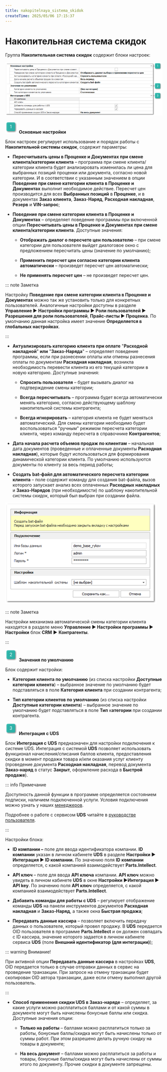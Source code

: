 ```yaml
---
title: nakopitelnaya_sistema_skidok
createTime: 2025/05/06 17:15:37
---
```

# Накопительная система скидок
Группа **Накопительная система скидок** содержит блоки настроек:

![](../../../../../assets/specification/image304.png)

![](../../../../../assets/specification/image006.png) **Основные настройки**

Блок настроек регулирует использование и порядок работы с **Накопительной системы скидок**, содержит параметры:

- **Пересчитывать цены в Проценке и Документах при смене клиента/категории клиента** – программа при смене клиента/категории клиента будет анализировать изменилась ли цена для выбранных позиций проценки или документа, согласно новой категории. И в соответствии с указанным значением в опции **Поведение при смене категории клиента в Проценке и Документах** выполнит необходимое действие. Пересчет цен производится для всех **Выбранных позиций** в **Проценке**, и в документах **Заказ** **клиента**, **Заказ**-**Наряд**, **Расходная** **накладная**, **Резерв** и **VIN-запрос**;

- **Поведение при смене категории клиента в Проценке и Документах** – определяет поведение программы при включенной опции **Пересчитывать цены в Проценке и Документах при смене клиента/категории клиента**. Доступные значения:

    - **Отображать диалог о пересчете цен пользователю** – при смене категории для пользователя выйдет диалоговое окно с предложением пересчитать цены (значение по умолчанию);

    - **Применить пересчет цен согласно категории клиента автоматически** – произведет пересчет цен автоматически;

    - **Не применять пересчет цен** – не произведет пересчет цен.

::: note Заметка

Настройку **Поведение при смене категории клиента в Проценке и Документах** можно так же установить только для конкретных пользователей. Аналогичные настройки доступны в разделе **Управление ►** **Настройки программы ► Роли пользователей ► Разрешения для роли пользователей**, **Прайс-листы ► Проценка**. По умолчанию данная настройка имеет значение **Определяется в глобальных настройках**.

:::

- **Актуализировать категорию клиента при оплате** "**Расходной накладной**" **или** "**Заказ-Наряда**" – определяет поведение программы, если при разнесении оплаты или отмены разнесения оплаты по документам **Расходная накладная**, возникла необходимость перевести клиента из его текущей категории в новую категорию. Доступные значения:

    - **Спросить пользователя** – будет вызывать диалог на подтверждение смены категории;

    - **Всегда пересчитывать** – программа будет всегда автоматически менять категорию, согласно действующему шаблону накопительной системы контрагента;

    - **Всегда игнорировать** – категория клиента не будет меняться автоматический. Для смены категории необходимо будет воспользоваться "ручным" режимом пересчета категории клиента, через команду пересчета в справочнике **Контрагентов**;

- **Дата начала расчета объемов продаж по клиентам** – начальная дата документов (проведенные и оплаченные документы **Расходная накладная**), которые будут использоваться для формирования динамической категории клиента. По умолчанию используются документы по клиенту за весь период работы;

- **Создать** **bat-файл для автоматического пересчета категории клиента** – поле содержит команду для создания bat-файла, вызов которого запускает анализ всех оплаченных **Расходных накладных** и **Заказ-Нарядов** (при необходимости) по шаблону накопительной системы скидок, который был выбран при создании файла.

![](../../../../../assets/specification/image305.png)

::: note Заметка

Настройки механизма автоматической смены категории клиента находятся в разделе меню **Управление ► Настройки программы ► Настройки** блок **CRM** **►** **Контрагенты**.

:::

![](../../../../../assets/specification/image008.png) **Значения по умолчанию**

Блок содержит настройки:

- **Категория клиента по умолчанию** (из списка настройки **Доступные категории клиента**) – выбранное значение по умолчанию будет подставляться в поле **Категория клиента** при создании контрагента;

- **Тип категории клиентов по умолчанию** (из списка настройки **Доступные категории клиента**) – выбранное значение по умолчанию будет подставляться в поле **Тип** к**атегории** при создании контрагента.

![](../../../../../assets/specification/image009.png) **Интеграция с UDS**

Блок **Интеграция с** **UDS** предназначен для настройки подключения к системе UDS. Интеграция с системой **UDS** позволяет использовать функционал начисления/списания баллов клиента, предоставления скидки в момент продажи товара и/или оказания услуг клиенту (проведение документа **Расходная накладная**, перевод документа **Заказ-наряд** в статус **Закрыт**, оформление расхода в **Быстрой продаже**).

::: info Примечание

Доступность данной функции в программе определяется состоянием подписки, наличием подключенной услуги. Условия подключения можно узнать у наших [менеджеров](http://www.tradesoft.ru/about/contacts/).

Подробнее о работе с сервисом **UDS** читайте в [руководстве пользователя](https://product-doc.tradesoft.ru/ai/uds/index.htm).

:::

Настройки блока:

- **ID компании –** поле для ввода идентификатора компании. **ID** **компании** указан в личном кабинете **UDS** в разделе **Настройки ► Интеграция ► ID компании.** По значению поля **ID** **компании** определяется, с какой компанией взаимодействует **Parts.Intellect**.

- **API ключ** – поле для ввода **API** **ключа** компании. **API ключ** можно увидеть в личном кабинете **UDS** в окне **Настройки ►Интеграция ► API key**. По значению поля **API ключ** определяется, с какой компанией взаимодействует **Parts.Intellect**.

- **Добавить команды для работы с UDS** – регулирует отображение команды **UDS** на панели инструментов документов **Расходная накладная** и **Заказ-Наряд**, а также окна **Быстрая продажа**;

- **Передавать данные кассира** – позволяет включить передачу данных о пользователе, который провел продажу. В **UDS** передается OID пользователя в программе **Parts.Intellect** и он должен совпадать с ID кассира, значение которого задается в личном кабинете сервиса **UDS** (поле **Внешний идентификатор (для интеграции)**);

::: warning Внимание!

При активной опции **Передавать данные кассира** в настройках **UDS**, OID передается только в случае отправки данных в сервис на проведение транзакции. При запросе на отмену транзакции будет скопирован OID автора транзакции, даже если отмену выполнил другой пользователь.

:::

- **Способ применения скидки UDS в Заказ-наряде** – определяет, за какие услуги можно расплатиться баллами и от какой суммы в документе могут быть начислены бонусные баллы или скидка. Доступные значения опции:

    - **Только на работы** – баллами можно расплатиться только за работы, бонусные баллы/скидка могут быть начислены только от суммы работ. При этом разрешено делать ручную скидку на товары в документе;

    - **На весь документ** – баллами можно расплатиться за работы и товары, бонусные баллы/скидка могут быть начислены от суммы итого по документу. Прочие скидки в документе запрещены.

